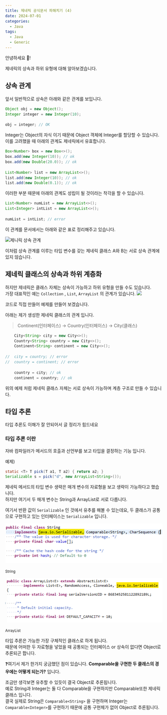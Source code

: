 ```yaml
---
title: 제네릭 공식문서 파해치기 (4)
date: 2024-07-01
categories:
  - Java
tags:
  - Java
  - Generic
---
```

안녕하세요 🐸!

제네릭의 상속과 하위 유형에 대해 알아보겠습니다.

## 상속 관계
앞서 일반적으로 상속은 아래와 같은 관계를 보입니다.

```java
Object obj = new Object();
Integer integer = new Integer(10);

obj = integer; // OK
```

Integer는 Object의 자식 이기 때문에 Object 객체에 Integer를 할당할 수 있습니다. 이를 고려했을 때 아래의 관계도 제네릭에서 유효합니다.

```java
Box<Number> box = new Box<>();
box.add(new Integer(10)); // ok
box.add(new Double(20.0)); // ok

List<Number> list = new ArrayList<>();
list.add(new Integer(10)); // ok
list.add(new Double(0.1)); // ok
```

이러한 부분 때문에 아래의 관계도 성립이 될 것이라는 착각을 할 수 있습니다.

```java
List<Number> numList = new ArrayList<>();
List<Integer> intList = new ArrayList<>();

numList = intList; // error
```
이 관계를 문서에서는 아래와 같은 표로 정리해주고 있습니다.

![제니릭 상속 관계](https://docs.oracle.com/javase/tutorial/figures/java/generics-subtypeRelationship.gif)

이처럼 상속 관계를 이루는 타입 변수를 갖는 제네릭 클래스 A와 B는 서로 상속 관계에 있지 않습니다.

## 제네릭 클래스의 상속과 하위 계층화

하지만 제네릭은 클래스 자체는 상속이 가능하고 하위 유형을 만들 수도 있습니다.  
가장 대표적인 예는 `Collection` , `List`, `ArrayList` 의 관계가 있습니다.
![](https://docs.oracle.com/javase/tutorial/figures/java/generics-sampleHierarchy.gif)  

코드로 직접 만들어 예제를 만들어 보겠습니다.

아래는 제가 생성한 제네릭 클래스의 관계 입니다.
> Continent(인터페이스) -> Country(인터페이스) -> City(클래스)

```java
	City<String> city = new City<>();
	Country<String> country = new City<>();
	Continent<String> continent = new City<>();

//	city = country; // error
//	country = continent; // error
		
	country = city; // ok
	continent = country; // ok
```

위의 예제 처럼 제네릭 클래스 자체는 서로 상속이 가능하며 계층 구조로 만들 수 있습니다.

## 타입 추론

타입 추론도 이해가 잘 안되어서 글 정리가 힘드네요 

### 타입 추론 이란
자바 컴파일러가 메서드의 호출과 선언부를 보고 타입을 결정하는 기능 입니다.

예제)
```java
static <T> T pick(T a1, T a2) { return a2; }
Serializable s = pick("d", new ArrayList<String>());
```

제네릭 메서드의 타입 변수 생략은 매개 변수의 자료형을 보고 생략이 가능하다고 했습니다.  
하지만 여기서 두 매개 변수는 String과 ArrayList로 서로 다릅니다.  

여기서 반환 값이 `Serializable` 인 것에서 유추를 해볼 수 있는데요, 두 클래스가 공통으로 구현하고 있는 인터페이스는 `Serializable` 입니다.

![String](assets/img/screenshot/Pasted%20image%2020240703143442.png)  
<p><small align="center">String</small></p>

![ArrayList](assets/img/screenshot/Pasted%20image%2020240703143527.png)   
<p><small>ArrayList</small></p>

타입 추론은 가능한 가장 구체적인 클래스로 하게 됩니다.  
때문에 어떠한 두 자료형을 넣었을 때 공통되는 인터페이스 or 상속이 없다면 Object로 추론되곤 합니다.


❓여기서 제가 한가지 궁금했던 점이 있습니다.  **Comparable을 구현한 두 클래스의 경우에는 어떻게 되는가?** 입니다.

조금만 생각보면 유추할 수 있듯이 결국 Object로 추론됩니다.  
예로 String과 Integer는 둘 다 Comparable을 구현하지만 Comparable또한 제네릭 클래스 입니다.  
결국 실제로 String은 `Comparable<String>` 을 구현하며 Integer는 `Comparable<Integer>`를 구현하기 때문에 공통 구현체가 없어 Object로 추론됩니다.